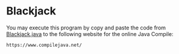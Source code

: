 # Blackjack

You may execute this program by copy and paste the code from [Blackjack.java](https://raw.githubusercontent.com/kahogoh/Blackjack/master/Blackjack.java) to the following website for the online Java Compile:
```
https://www.compilejava.net/
```
